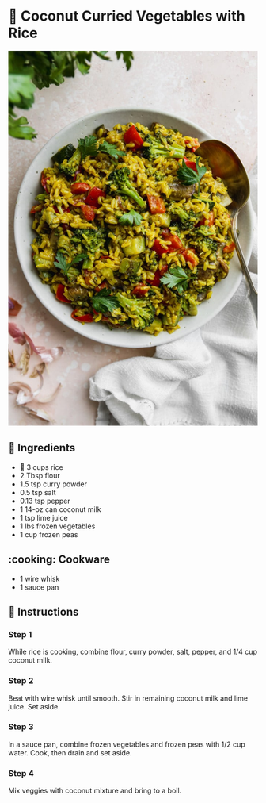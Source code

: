 # :coconut: Coconut Curried Vegetables with Rice

![Coconut Curried Vegetables with Rice](../assets/images/coconut-curried-vegetables-with-rice.jpg)

## :salt: Ingredients

- :rice: 3 cups rice
- 2 Tbsp flour
- 1.5 tsp curry powder
- 0.5 tsp salt
- 0.13 tsp pepper
- 1 14-oz can coconut milk
- 1 tsp lime juice
- 1 lbs frozen vegetables
- 1 cup frozen peas

## :cooking: Cookware

- 1 wire whisk
- 1 sauce pan

## :pencil: Instructions

### Step 1

While rice is cooking, combine flour, curry powder, salt, pepper, and 1/4 cup coconut milk.

### Step 2

Beat with wire whisk until smooth. Stir in remaining coconut milk and lime juice. Set aside.

### Step 3

In a sauce pan, combine frozen vegetables and frozen peas with 1/2 cup water. Cook, then drain and set aside.

### Step 4

Mix veggies with coconut mixture and bring to a boil.

